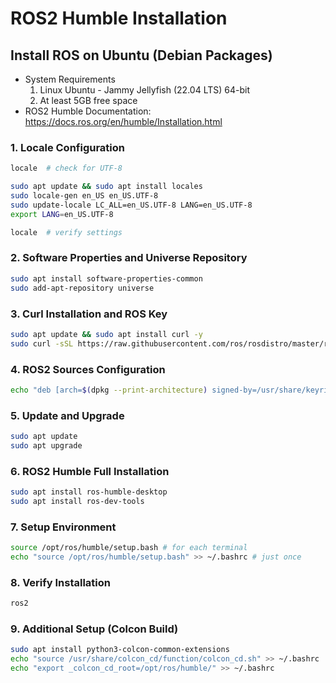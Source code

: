 # ROS2 Humble Installation

## Install ROS on Ubuntu (Debian Packages)
* System Requirements
    1. Linux Ubuntu - Jammy Jellyfish (22.04 LTS) 64-bit
    2. At least 5GB free space
* ROS2 Humble Documentation: https://docs.ros.org/en/humble/Installation.html

### 1. Locale Configuration
```bash
locale  # check for UTF-8

sudo apt update && sudo apt install locales
sudo locale-gen en_US en_US.UTF-8
sudo update-locale LC_ALL=en_US.UTF-8 LANG=en_US.UTF-8
export LANG=en_US.UTF-8

locale  # verify settings
```

### 2. Software Properties and Universe Repository
```bash
sudo apt install software-properties-common
sudo add-apt-repository universe
```

### 3. Curl Installation and ROS Key
```bash
sudo apt update && sudo apt install curl -y
sudo curl -sSL https://raw.githubusercontent.com/ros/rosdistro/master/ros.key -o /usr/share/keyrings/ros-archive-keyring.gpg
```

### 4. ROS2 Sources Configuration
```bash
echo "deb [arch=$(dpkg --print-architecture) signed-by=/usr/share/keyrings/ros-archive-keyring.gpg] http://packages.ros.org/ros2/ubuntu $(. /etc/os-release && echo $UBUNTU_CODENAME) main" | sudo tee /etc/apt/sources.list.d/ros2.list > /dev/null
```

### 5. Update and Upgrade
```bash
sudo apt update
sudo apt upgrade
```

### 6. ROS2 Humble Full Installation
```bash
sudo apt install ros-humble-desktop
sudo apt install ros-dev-tools
```

### 7. Setup Environment
```bash
source /opt/ros/humble/setup.bash # for each terminal
echo "source /opt/ros/humble/setup.bash" >> ~/.bashrc # just once
```

### 8. Verify Installation
```bash
ros2
```

### 9. Additional Setup (Colcon Build)
```bash
sudo apt install python3-colcon-common-extensions
echo "source /usr/share/colcon_cd/function/colcon_cd.sh" >> ~/.bashrc
echo "export _colcon_cd_root=/opt/ros/humble/" >> ~/.bashrc
```